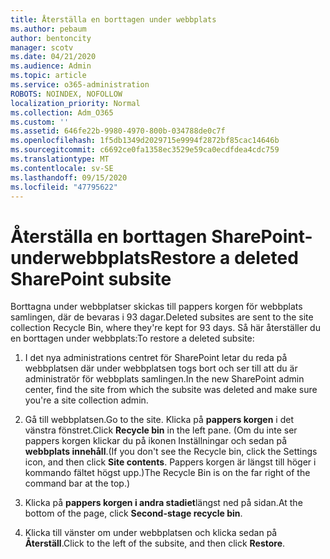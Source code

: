 ```yaml
---
title: Återställa en borttagen under webbplats
ms.author: pebaum
author: bentoncity
manager: scotv
ms.date: 04/21/2020
ms.audience: Admin
ms.topic: article
ms.service: o365-administration
ROBOTS: NOINDEX, NOFOLLOW
localization_priority: Normal
ms.collection: Adm_O365
ms.custom: ''
ms.assetid: 646fe22b-9980-4970-800b-034788de0c7f
ms.openlocfilehash: 1f5db1349d2029715e9994f2872bf85cac14646b
ms.sourcegitcommit: c6692ce0fa1358ec3529e59ca0ecdfdea4cdc759
ms.translationtype: MT
ms.contentlocale: sv-SE
ms.lasthandoff: 09/15/2020
ms.locfileid: "47795622"
---
```

# <a name="restore-a-deleted-sharepoint-subsite"></a><span data-ttu-id="67a67-102">Återställa en borttagen SharePoint-underwebbplats</span><span class="sxs-lookup"><span data-stu-id="67a67-102">Restore a deleted SharePoint subsite</span></span>

<span data-ttu-id="67a67-103">Borttagna under webbplatser skickas till pappers korgen för webbplats samlingen, där de bevaras i 93 dagar.</span><span class="sxs-lookup"><span data-stu-id="67a67-103">Deleted subsites are sent to the site collection Recycle Bin, where they're kept for 93 days.</span></span> <span data-ttu-id="67a67-104">Så här återställer du en borttagen under webbplats:</span><span class="sxs-lookup"><span data-stu-id="67a67-104">To restore a deleted subsite:</span></span>
  
1. <span data-ttu-id="67a67-105">I det nya administrations centret för SharePoint letar du reda på webbplatsen där under webbplatsen togs bort och ser till att du är administratör för webbplats samlingen.</span><span class="sxs-lookup"><span data-stu-id="67a67-105">In the new SharePoint admin center, find the site from which the subsite was deleted and make sure you're a site collection admin.</span></span> 
    
2. <span data-ttu-id="67a67-106">Gå till webbplatsen.</span><span class="sxs-lookup"><span data-stu-id="67a67-106">Go to the site.</span></span> <span data-ttu-id="67a67-107">Klicka på **pappers korgen** i det vänstra fönstret.</span><span class="sxs-lookup"><span data-stu-id="67a67-107">Click **Recycle bin** in the left pane.</span></span> <span data-ttu-id="67a67-108">(Om du inte ser pappers korgen klickar du på ikonen Inställningar och sedan på **webbplats innehåll**.</span><span class="sxs-lookup"><span data-stu-id="67a67-108">(If you don't see the Recycle bin, click the Settings icon, and then click **Site contents**.</span></span> <span data-ttu-id="67a67-109">Pappers korgen är längst till höger i kommando fältet högst upp.)</span><span class="sxs-lookup"><span data-stu-id="67a67-109">The Recycle Bin is on the far right of the command bar at the top.)</span></span>
    
3. <span data-ttu-id="67a67-110">Klicka på **pappers korgen i andra stadiet**längst ned på sidan.</span><span class="sxs-lookup"><span data-stu-id="67a67-110">At the bottom of the page, click **Second-stage recycle bin**.</span></span>
    
4. <span data-ttu-id="67a67-111">Klicka till vänster om under webbplatsen och klicka sedan på **Återställ**.</span><span class="sxs-lookup"><span data-stu-id="67a67-111">Click to the left of the subsite, and then click **Restore**.</span></span>
    

